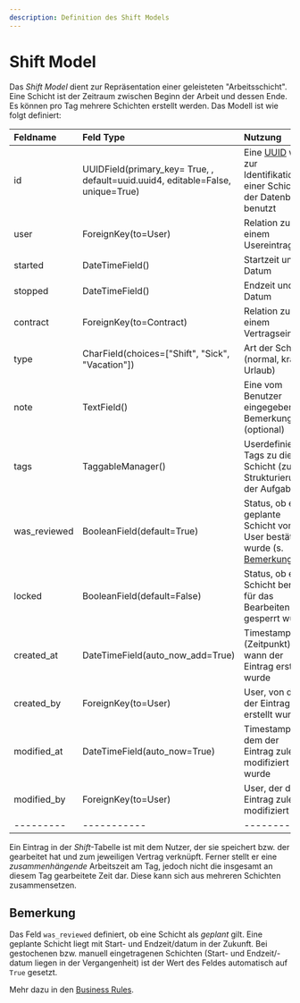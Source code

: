 ```yaml
---
description: Definition des Shift Models
---
```


# Shift Model

Das _Shift Model_ dient zur Repräsentation einer geleisteten "Arbeitsschicht". Eine Schicht ist der Zeitraum zwischen Beginn der Arbeit und dessen Ende. Es können pro Tag mehrere Schichten erstellt werden. Das Modell ist wie folgt definiert:

| Feldname | Feld Type | Nutzung |
| :--- | :--- | :--- |
| id | UUIDField\(primary\_key= True, , default=uuid.uuid4, editable=False, unique=True\) | Eine [UUID](https://de.wikipedia.org/wiki/Universally_Unique_Identifier) wird zur Identifikation einer Schicht in der Datenbank benutzt |
| user | ForeignKey\(to=User\) | Relation zu einem Usereintrag |
| started | DateTimeField\(\) | Startzeit und Datum |
| stopped | DateTimeField\(\) | Endzeit und Datum |
| contract | ForeignKey\(to=Contract\) | Relation zu einem Vertragseintrag |
| type | CharField\(choices=\["Shift", "Sick", "Vacation"\]\) | Art der Schicht \(normal, krank, Urlaub\) |
| note | TextField\(\) | Eine vom Benutzer eingegebene Bemerkung \(optional\) |
| tags | TaggableManager\(\) | Userdefinierte Tags zu dieser Schicht \(zur Strukturierung der Aufgaben\) |
| was\_reviewed | BooleanField\(default=True\) | Status, ob eine geplante Schicht vom User bestätigt wurde \(s. [Bemerkung](user.md#bemerkung)\) |
| locked | BooleanField\(default=False\) | Status, ob eine Schicht bereits für das Bearbeiten gesperrt wurde |
| created\_at | DateTimeField\(auto\_now\_add=True\) | Timestamp \(Zeitpunkt\), wann der Eintrag erstellt wurde |
| created\_by | ForeignKey\(to=User\) | User, von dem der Eintrag erstellt wurde |
| modified\_at | DateTimeField\(auto\_now=True\) | Timestamp, an dem der Eintrag zuletzt modifiziert wurde |
| modified\_by | ForeignKey\(to=User\) | User, der den Eintrag zuletzt modifiziert hat |
| --------- | ----------- | -------- |

Ein Eintrag in der _Shift_-Tabelle ist mit dem Nutzer, der sie speichert bzw. der gearbeitet hat und zum jeweiligen Vertrag verknüpft. Ferner stellt er eine _zusammenhängende_ Arbeitszeit am Tag, jedoch nicht die insgesamt an diesem Tag gearbeitete Zeit dar. Diese kann sich aus mehreren Schichten zusammensetzen.

## Bemerkung

Das Feld `was_reviewed` definiert, ob eine Schicht als _geplant_ gilt. Eine geplante Schicht liegt mit Start- und Endzeit/datum in der Zukunft. Bei gestochenen bzw. manuell eingetragenen Schichten \(Start- und Endzeit/-datum liegen in der Vergangenheit\) ist der Wert des Feldes automatisch auf `True` gesetzt.

Mehr dazu in den [Business Rules](https://github.com/ClockGU/documentation/tree/d9017ef23486145bd22fcaf7804dab7e3ad8c5e5/database/business-rules/shifts.md).

